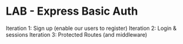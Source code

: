 

# LAB - Express Basic Auth


Iteration 1: Sign up (enable our users to register)
Iteration 2: Login & sessions
Iteration 3: Protected Routes (and middleware)

<!-- @note: includes middleware  -->


